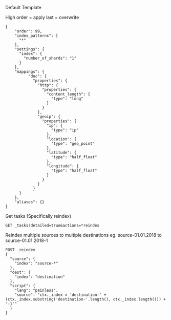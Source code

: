 Default Template

High order = apply last = overwrite


```
{
    "order": 99,
    "index_patterns": [
      "*"
    ],
    "settings": {
      "index": {
        "number_of_shards": "1"
      }
    },
    "mappings": {
	      "doc": {
			"properties": {
			  "http": {
				"properties": {
				  "content_length": {
					"type": "long"
				  }
				}
			  },
			  "geoip": {
				"properties": {
				  "ip": {
					"type": "ip"
				  },
				  "location": {
					"type": "geo_point"
				  },
				  "latitude": {
					"type": "half_float"
				  },
				  "longitude": {
					"type": "half_float"
				  }
				}
			  }
			}
      }
	},
    "aliases": {}
}
```

Get tasks (Specifically reindex)
```
GET _tasks?detailed=true&actions=*reindex
```

Reindex multiple sources to multiple destinations
eg. source-01.01.2018 to source-01.01.2018-1
```
POST _reindex
{
  "source": {
    "index": "source-*"
  },
  "dest": {
    "index": "destination"
  },
  "script": {
    "lang": "painless",
    "source": "ctx._index = 'destination-' + (ctx._index.substring('destination-'.length(), ctx._index.length())) + '-1'"
  }
}
```

